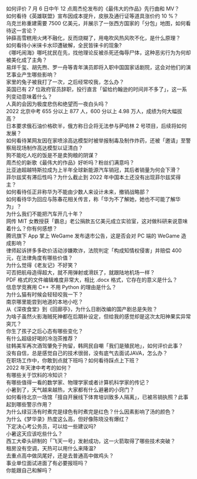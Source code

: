 如何评价 7 月 6 日中午 12 点周杰伦发布的《最伟大的作品》先行曲和 MV？  
如何看待《英雄联盟》宣布因成本提升，皮肤及通行证等道具涨价约 10 %？  
乌克兰称重建需要 7500 亿美元，并展示了一张西方国家的「分包」地图，如何看待这一言论？  
钟薛高雪糕用火烤不融化，反而烧糊了，用电吹风热风吹不化，是什么原理？  
如何看待小米徕卡水印遭破解，全民皆徕卡的现象?  
《哪吒闹海》哪吒扰民在先，找他理论反被杀死还侮辱尸体，这种恶劣行为为何却被美化成了主角？  
易烊千玺、胡先煦、罗一舟等青年演员即将入职中国国家话剧院，这会对他们的演艺事业产生哪些影响？  
家里的兔子被我打了一次，之后经常咬我，怎么办？  
英国已有 27 位政府官员辞职，投行直言「留给约翰逊的时间并不多了」，这一系列变动意味着什么？  
人真的会因为极度悲伤和绝望而一夜白头吗？  
2022 北京中考 655 分以上 877 人，600 分以上 4.98 万人，成绩为何大幅拔高？  
日本要求俄石油价格砍半，俄方称日企将无法参与萨哈林 2 号项目，后续将如何发展？  
如何看待某网友因在家喷涂高达模型时被举报制毒及制作炸药，还被「邀请」至警察局现场制作高达模型以证清白？  
狗不能吃人吃的饭是不是卖狗粮的阴谋？  
周杰伦的新歌《最伟大的作品》好听吗？粉丝们满意吗？  
比亚迪超越特斯拉成为上半年全球新能源汽车销冠，其后者销量为何会下滑？  
菲尔兹奖有滞后性吗？为什么截止到 2022 年中国本土还没有出现菲尔兹奖得主？  
如何看待任正非称华为不能由少数人来设计未来，撤销战略部？  
如何看待华为回应与陈春花相关传言，称「华为不了解她，她也不可能了解华为」？  
为什么我们不能把汽车开几十年？  
网传 MIT 女教授获「霸总」老公捐款五亿美元成立实验室，这对做科研来说意味着什么？你有何感想？  
腾讯旗下 App 掌上 WeGame 发布退市公告，这是否会对 PC 端的 WeGame 造成影响？  
律师起诉拼多多砍价活动涉嫌欺诈，法院判定「构成知情权侵害」并赔偿 400 元，在法律角度有哪些价值？  
为什么觉得《老友记》不好笑？  
可否把航母造得超大，就不用弹射或滑跃了，就跟陆地机场一样？  
PDF 格式的文件编辑难度非常大，相比 .docx 格式，它存在的意义是什么？  
信息学竞赛用 C++ 不用 Python 的理由是什么？  
为什么猫有时候会轻轻咬我一下？  
南京哪里能尝到地道的本地小吃？  
从《深夜食堂》到《回廊亭》，为什么日剧改编的国产剧总是失败？  
为啥子虽然火影海贼死神都在后期补设定，但给我的感觉却是这次太阳神果实异常突兀？  
你生了孩子之后心态有哪些变化？  
有什么超级好喝的冷泡茶推荐？  
驻韩美军再次酒驾肇免于拘留，韩网民自嘲「我们是殖民地」，如何评价此事？  
没有自信，总是感觉自己的技术很弱，没有底气去面试JAVA，怎么办？  
在职场工作中，你敢到点就下班吗？如何看待踩点上下班？  
2022 年天津中考考的如何？  
有哪些关于饮料的冷知识？  
有哪些值得一看的数学家、物理学家或者计算机科学家的传记？  
小暑到了，天气越来越热，大家都有什么避暑的小窍门？  
如何看待北京一场馆「擅自开展线下体育培训致多人隔离」，已被吊销执照？此事起到哪些警示作用？  
为什么绿豆汤有时煮完是绿色有时煮完是红色？什么因素影响了汤的颜色？  
为什么《梦华录》热度这么高，但好像陈晓没有爆红？  
下定决心考公务员，可以给一些建议吗?  
小暑这天应该吃些什么？  
西工大牵头研制的「飞天一号」发射成功，这一火箭取得了哪些技术突破？  
租房没有空调，天热可以用什么来降温?  
去重点高中做凤尾好，还是去普通高中做鸡头？  
事业单位面试进面了有必要报班吗？  
你能跟自己和解吗？  
